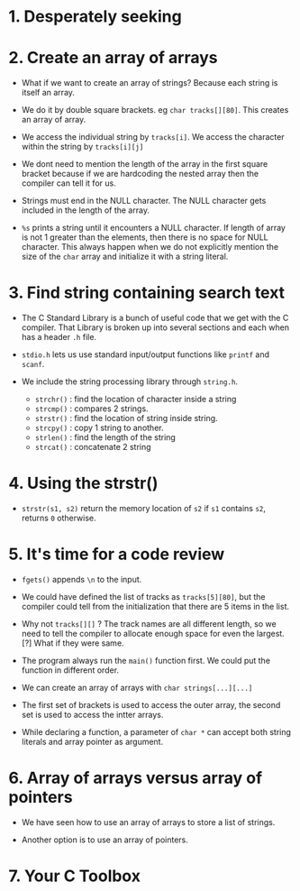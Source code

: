 # 1. Desperately seeking

# 2. Create an array of arrays

- What if we want to create an array of strings? Because each string is itself an array.

- We do it by double square brackets. eg `char tracks[][80]`. This creates an array of array.

- We access the individual string by `tracks[i]`. We access the character within the string by `tracks[i][j]`

- We dont need to mention the length of the array in the first square bracket because if we are hardcoding the nested array then the compiler can tell it for us.

- Strings must end in the NULL character. The NULL character gets included in the length of the array.

- `%s` prints a string until it encounters a NULL character. If length of array is not 1 greater than the elements, then there is no space for NULL character. This always happen when we do not explicitly mention the size of the `char` array and initialize it with a string literal.

# 3. Find string containing search text

- The C Standard Library is a bunch of useful code that we get with the C compiler. That Library is broken up into several sections and each when has a header `.h` file.

- `stdio.h` lets us use standard input/output functions like `printf` and `scanf`.

- We include the string processing library through `string.h`.
  - `strchr()` : find the location of character inside a string
  - `strcmp()` : compares 2 strings.
  - `strstr()` : find the location of string inside string.
  - `strcpy()` : copy 1 string to another.
  - `strlen()` : find the length of the string
  - `strcat()` : concatenate 2 string

# 4. Using the strstr()

- `strstr(s1, s2)` return the memory location of `s2` if `s1` contains `s2`, returns `0` otherwise.

# 5. It's time for a code review

- `fgets()` appends `\n` to the input.

- We could have defined the list of tracks as `tracks[5][80]`, but the compiler could tell from the initialization that there are 5 items in the list.
- Why not `tracks[][]` ? The track names are all different length, so we need to tell the compiler to allocate enough space for even the largest. [?] What if they were same.
- The program always run the `main()` function first. We could put the function in different order.

- We can create an array of arrays with `char strings[...][...]`
- The first set of brackets is used to access the outer array, the second set is used to access the intter arrays.

- While declaring a function, a parameter of `char *` can accept both string literals and array pointer as argument.

# 6. Array of arrays versus array of pointers

- We have seen how to use an array of arrays to store a list of strings.

- Another option is to use an array of pointers.

# 7. Your C Toolbox
